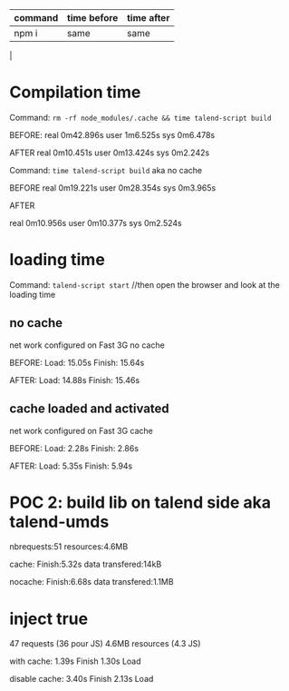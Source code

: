 | command | time before | time after |
| ------- | ----------- | ---------- |
| npm i   | same        | same       |

|

# Compilation time

Command: `rm -rf node_modules/.cache && time talend-script build`

BEFORE:
real 0m42.896s
user 1m6.525s
sys 0m6.478s

AFTER
real 0m10.451s
user 0m13.424s
sys 0m2.242s

Command: `time talend-script build` aka no cache

BEFORE
real 0m19.221s
user 0m28.354s
sys 0m3.965s

AFTER

real 0m10.956s
user 0m10.377s
sys 0m2.524s

# loading time

Command: `talend-script start` //then open the browser and look at the loading time

## no cache

net work configured on Fast 3G
no cache

BEFORE:
Load: 15.05s
Finish: 15.64s

AFTER:
Load: 14.88s
Finish: 15.46s

## cache loaded and activated

net work configured on Fast 3G
cache

BEFORE:
Load: 2.28s
Finish: 2.86s

AFTER:
Load: 5.35s
Finish: 5.94s

# POC 2: build lib on talend side aka talend-umds

nbrequests:51
resources:4.6MB

cache:
Finish:5.32s
data transfered:14kB

nocache:
Finish:6.68s
data transfered:1.1MB

# inject true

47 requests (36 pour JS)
4.6MB resources (4.3 JS)

with cache:
1.39s Finish
1.30s Load

disable cache:
3.40s Finish
2.13s Load
